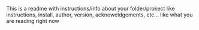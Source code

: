 This is a readme with instructions/info about your folder/prokect like instructions, install, author, version, acknoweldgements, etc... like what you are reading right now
